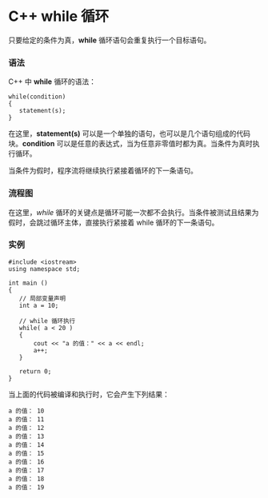 # C++ while 循环

只要给定的条件为真，**while** 循环语句会重复执行一个目标语句。

### 语法

C++ 中 **while** 循环的语法：

~~~
while(condition)
{
   statement(s);
}

~~~

在这里，**statement(s)** 可以是一个单独的语句，也可以是几个语句组成的代码块。**condition** 可以是任意的表达式，当为任意非零值时都为真。当条件为真时执行循环。

当条件为假时，程序流将继续执行紧接着循环的下一条语句。

### 流程图

在这里，*while* 循环的关键点是循环可能一次都不会执行。当条件被测试且结果为假时，会跳过循环主体，直接执行紧接着 while 循环的下一条语句。

### 实例

~~~
#include <iostream>
using namespace std;
 
int main ()
{
   // 局部变量声明
   int a = 10;

   // while 循环执行
   while( a < 20 )
   {
       cout << "a 的值：" << a << endl;
       a++;
   }
 
   return 0;
}

~~~

当上面的代码被编译和执行时，它会产生下列结果：

~~~
a 的值： 10
a 的值： 11
a 的值： 12
a 的值： 13
a 的值： 14
a 的值： 15
a 的值： 16
a 的值： 17
a 的值： 18
a 的值： 19

~~~